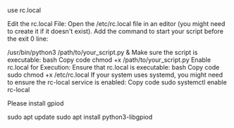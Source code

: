 
use rc.local

Edit the rc.local File:
Open the /etc/rc.local file in an editor (you might need to create it if it doesn't exist).
Add the command to start your script before the exit 0 line:

/usr/bin/python3 /path/to/your_script.py &
Make sure the script is executable:
bash
Copy code
chmod +x /path/to/your_script.py
Enable rc.local for Execution:
Ensure that rc.local is executable:
bash
Copy code
sudo chmod +x /etc/rc.local
If your system uses systemd, you might need to ensure the rc-local service is enabled:
Copy code
sudo systemctl enable rc-local


Please install gpiod

sudo apt update
sudo apt install python3-libgpiod
